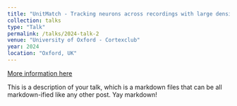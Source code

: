 ```yaml
---
title: "UnitMatch - Tracking neurons across recordings with large density probes"
collection: talks
type: "Talk"
permalink: /talks/2024-talk-2
venue: "University of Oxford - Cortexclub"
year: 2024
location: "Oxford, UK"
---
```


[More information here](http://example2.com)

This is a description of your talk, which is a markdown files that can be all markdown-ified like any other post. Yay markdown!
